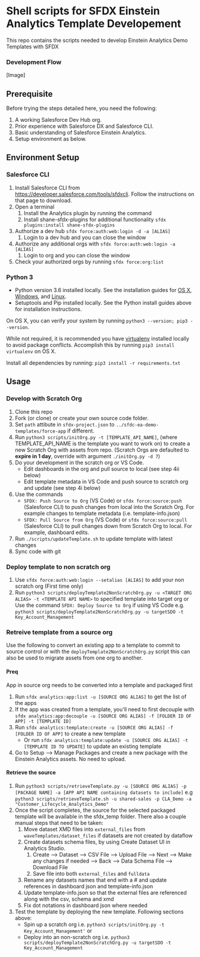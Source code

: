 # Shell scripts for  SFDX Einstein Analytics Template Developement
This repo contains the scripts needed to develop Einstein Analytics Demo Templates with SFDX

### Development Flow
[Image]

## Prerequisite
Before trying the steps detailed here, you need the following:
1. A working Salesforce Dev Hub org.
2. Prior experience with Salesforce DX and Salesforce CLI.
3. Basic understanding of Salesforce Einstein Analytics.
4. Setup environment as below.

## Environment Setup
### Salesforce CLI
1. Install Salesforce CLI from https://developer.salesforce.com/tools/sfdxcli. Follow the instructions on that page to download.
2. Open a terminal
    1. Install the Analytics plugin by running the command ` `
    2. Install shane-sfdx-plugins for additional functionality `sfdx plugins:install shane-sfdx-plugins`
3. Authorize a dev hub `sfdx force:auth:web:login -d -a [ALIAS]`
    1. Login to a dev hub and you can close the window
4. Authorize any additional orgs with `sfdx force:auth:web:login -a [ALIAS]`
    1. Login to org and you can close the window
5. Check your authorized orgs by running `sfdx force:org:list`

### Python 3
* Python version 3.6 installed locally. See the installation guides for 
  [OS X](http://docs.python-guide.org/en/latest/starting/install3/osx/), 
  [Windows](http://docs.python-guide.org/en/latest/starting/install3/win/), and
  [Linux](http://docs.python-guide.org/en/latest/starting/install3/linux/).
* Setuptools and Pip installed locally. See the Python install guides above for 
  installation instructions.

On OS X, you can verify your system by running `python3 --version; pip3 --version`.

While not required, it is recommended you have [virtualenv](https://virtualenv.pypa.io/en/latest/) installed locally to avoid package conflicts. Accomplish this by running  `pip3 install virtualenv` on OS X.

Install all dependencies by running: `pip3 install -r requirements.txt`

## Usage
### Develop with Scratch Org
1. Clone this repo 
2. Fork (or clone)  or create your own source code folder.
2. Set `path` attibute in `sfdx-project.json` to `../sfdc-ea-demo-templates/force-app` if different.
2. Run `python3 scripts/initOrg.py -t [TEMPLATE_API_NAME]`, (where TEMPLATE_API_NAME is the template you want to work on) to create a new Scratch Org with assets from repo. (Scratch Orgs are defaulted to **expire in 1 day**, override with argument `./initOrg.py -d 7`)
3. Do your development in the scratch org or VS Code.
    * Edit dashboards in the org and pull source to local (see step 4ii below)
    * Edit template metadata in VS Code and push source to scratch org and update (see step 4i below)
4. Use the commands 
    * `SFDX: Push Source to Org` (VS Code) or `sfdx force:source:push` (Salesforce CLI) to push changes from local into the Scratch Org. For example changes to template metadata (i.e. template-info.json)
    * `SFDX: Pull Source from Org` (VS Code) or `sfdx force:source:pull` (Salesforce CLI) to pull changes down from Scratch Org to local. For example, dashboard edits.
5. Run `./scripts/updateTemplate.sh` to update template with latest changes
6. Sync code with git

### Deploy template to non scratch org
1. Use `sfdx force:auth:web:login --setalias [ALIAS]` to add your non scratch org (First time only)
2. Run `python3 scripts/deployTemplate2NonScratchOrg.py -u <TARGET ORG ALIAS> -t <TEMPLATE API NAME>` to specified template into target org or Use the command `SFDX: Deploy Source to Org` if using VS Code
    e.g. `python3 scripts/deployTemplate2NonScratchOrg.py -u targetSDO -t Key_Account_Management`

### Retreive template from a source org
Use the following to convert an existing app to a template to commit to source control or with the `deployTemplate2NonScratchOrg.py` script this can also be used to migrate assets from one org to another.

#### Preq 
App in source org needs to be converted into a template and packaged first
1. Run `sfdx analytics:app:list -u [SOURCE ORG ALIAS]` to get the list of the apps
2. If the app was created from a template, you'll need to first decouple with `sfdx analytics:app:decouple -u [SOURCE ORG ALIAS] -f [FOLDER ID OF APP] -t [TEMPLATE ID]`
3. Run `sfdx analytics:template:create -u [SOURCE ORG ALIAS] -f [FOLDER ID OF APP]` to create a new template
    * Or run `sfdx analytics:template:update -u [SOURCE ORG ALIAS] -t [TEMPLATE ID TO UPDATE]` to update an existing template
4. Go to Setup --> Manage Packages and create a new package with the Einstein Analytics assets. No need to upload. 

#### Retrieve the source
1. Run `python3 scripts/retrieveTemplate.py -u [SOURCE ORG ALIAS] -p [PACKAGE NAME] -a [APP API NAME containing datasets to include]` e.g `python3 scripts/retrieveTemplate.sh -u shared-sales -p CLA_Demo -a "Customer_Lifecycle_Analytics_Demo"`
2. Once the script completes, the source for the selected packaged template will be available in the sfdx_temp folder. There also a couple manual steps that need to be taken:
    1. Move dataset XMD files into `external_files` from `waveTemplates/dataset_files` if datasets are not created by dataflow
    2. Create datasets schema files, by using Create Dataset UI in Analytics Studio.
        1. Create --> Dataset --> CSV File --> Upload File --> Next --> Make any changes if needed --> Back --> Data Schema File --> Download File
        2. Save file into both `external_files` and `fulldata`
    3. Rename any datasets names that end with a # and update references in dashboard json and template-info.json
    4. Update template-info.json so that the external files are referenced along with the csv, schema and xmd
    5. Fix dot notations in dashboard json where needed
3. Test the template by deploying the new template. Following sections above:
    * Spin up a scratch org i.e. `python3 scripts/initOrg.py -t Key_Account_Management'` or 
    * Deploy into an non-scratch org i.e. `python3 scripts/deployTemplate2NonScratchOrg.py -u targetSDO -t Key_Account_Management`